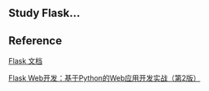 ## Study Flask...

## Reference

[Flask 文档](https://dormousehole.readthedocs.io/)

[Flask Web开发：基于Python的Web应用开发实战（第2版）](https://item.jd.com/32399773056.html)
